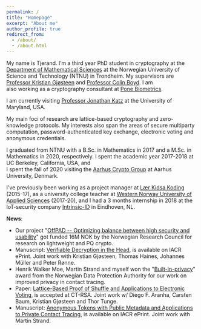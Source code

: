 ```yaml
---
permalink: /
title: "Homepage"
excerpt: "About me"
author_profile: true
redirect_from:
  - /about/
  - /about.html
---
```


My name is Tjerand. I’m a third year PhD student in cryptography at the [Department of Mathematical Sciences](https://www.ntnu.edu/imf) at the Norwegian University of Science and Technology (NTNU) in Trondheim. My supervisors are [Professor Kristian Gjøsteen](https://www.ntnu.edu/employees/kristian.gjosteen) and [Professor Colin Boyd](https://www.ntnu.edu/employees/colin.boyd). I am\
also working as a cryptography consultant at [Pone Biometrics](https://ponebiometrics.com).

I am currently visiting [Professor Jonathan Katz](http://www.cs.umd.edu/~jkatz) at the University of Maryland, USA.

My main foci of research are lattice-based cryptography and zero-knowledge protocols. My interests also span the areas of secure multiparty computation, password-authenticated key exchange, electronic voting and anonymous credentials.

I graduated from NTNU with a B.Sc. in Mathematics in 2017 and a M.Sc. in Mathematics in 2020, respectively. I spent the academic year 2017-2018 at UC Berkeley, California, USA, and\
I spent the fall of 2020 visiting the [Aarhus Crypto Group](https://users-cs.au.dk/orlandi/cryptogroup) at Aarhus University, Denmark.

I've previously been working as a project manager at [Lær Kidsa Koding](https://www.kidsakoder.no) (2015-17), as a university college teacher at [Western Norway University of Applied Sciences](https://www.hvl.no/en) (2017-20), and I had a 3 months internship in 2018 at the IoT-security company [Intrinsic-ID](https://www.intrinsic-id.com) in Eindhoven, NL.

**News**:
- Our project "[OffPAD -- Optimizing balance between high security and usability](https://prosjektbanken.forskningsradet.no/en/project/FORISS/321619)" got funded 16M NOK by the Norwegian Research Council for research on lightweight and PQ crypto.
- Manuscript: [Verifiable Decryption in the Head](https://eprint.iacr.org/2021/558.pdf), is available on IACR ePrint. Joint work with Kristian Gjøsteen, Thomas Haines, Johannes Müller and Peter Rønne.
- Henrik Walker Moe, Martin Strand and myself won the "[Built-in-privacy](https://www.datatilsynet.no/aktuelt/aktuelle-nyheter-2021/pris-for-innebygd-personvern-til-anonyme-tokens)" award from the Norwegian Data Protection Authority for our work on improved privacy in contact tracing.
- Paper: [Lattice-Based Proof of Shuffle and Applications to Electronic Voting](https://eprint.iacr.org/2021/338.pdf), is accepted at CT-RSA. Joint work w/ Diego F. Aranha, Carsten Baum, Kristian Gjøsteen and Thor Tunge.
- Manuscript: [Anonymous Tokens with Public Metadata and Applications to Private Contact Tracing](https://eprint.iacr.org/2021/203.pdf), is available on IACR ePrint. Joint work with Martin Strand.
